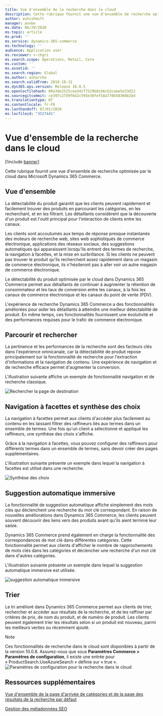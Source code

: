 ```yaml
---
title: Vue d'ensemble de la recherche dans le cloud
description: Cette rubrique fournit une vue d'ensemble de recherche optimisée par le cloud dans Microsoft Dynamics 365 Commerce.
author: ashishmsft
manager: annbe
ms.date: 06/29/2020
ms.topic: article
ms.prod: ''
ms.service: dynamics-365-commerce
ms.technology: ''
audience: Application user
ms.reviewer: v-chgri
ms.search.scope: Operations, Retail, Core
ms.custom: ''
ms.assetid: ''
ms.search.region: Global
ms.author: asharchw
ms.search.validFrom: 2019-10-31
ms.dyn365.ops.version: Release 10.0.5
ms.openlocfilehash: 00a3de2515cea341f7529b8cb6cb2caae5e33d22
ms.sourcegitcommit: ce397c2759f642c595e30fef58a770b50360b2bd
ms.translationtype: HT
ms.contentlocale: fr-FR
ms.lasthandoff: 07/01/2020
ms.locfileid: "3527441"
---
```

# <a name="cloud-powered-search-overview"></a>Vue d'ensemble de la recherche dans le cloud


[!include [banner](includes/banner.md)]

Cette rubrique fournit une vue d'ensemble de recherche optimisée par le cloud dans Microsoft Dynamics 365 Commerce.

## <a name="overview"></a>Vue d'ensemble

La détectabilité du produit garantit que les clients peuvent rapidement et facilement trouver des produits en parcourant les catégories, en les recherchant, et en les filtrant. Les détaillants considèrent que la découverte d'un produit est l'outil principal pour l'interaction de clients entre les canaux.

Les clients sont accoutumés aux temps de réponse presque instantanés des moteurs de recherche web, sites web sophistiqués de commerce électronique, applications des réseaux sociaux, des suggestions automatiques qui apparaissent lorsqu'ils entrent des termes de recherche, la navigation à facettes, et la mise en surbrillance. Si les clients ne peuvent pas trouver le produit qu'ils recherchent assez rapidement dans un magasin de commerce électronique, ils n'hésiteront pas à aller voir un autre magasin de commerce électronique.

Le détectabilité du produit optimisée par le cloud dans Dynamics 365 Commerce permet aux détaillants de continuer à augmenter la rétention de consommateur et les taux de conversion entre les canaux, à la fois les canaux de commerce électronique et les canaux du point de vente (PDV).

L'expérience de recherche Dynamics 365 Commerce a des fonctionnalités améliorées pour aider les détaillants à atteindre une meilleur détectabilité de produit. En même temps, ces fonctionnalités fournissent une évolutivité et des performances requises pour le trafic de commerce électronique.

## <a name="browse-and-search"></a>Parcourir et rechercher

La pertinence et les performances de la recherche sont des facteurs clés dans l'expérience omnicanale, car la détectabilité de produit repose principalement sur la fonctionnalité de recherche pour l'extraction d'informations et la navigation de contenu. Une expérience de navigation et de recherche efficace permet d'augmenter la conversion.

L'illustration suivante affiche un exemple de fonctionnalité navigation et de recherche classique.

![Rechercher la page de destination](./media/SearchLanding.png)

## <a name="faceted-navigation-and-choice-summary"></a>Navigation à facettes et synthèse des choix 

La navigation à facettes permet aux clients d'accéder plus facilement au contenu en les laissant filtrer des raffineurs liés aux termes dans un ensemble de termes. Une fois qu'un client a sélectionné et appliqué les raffineurs, une synthèse des choix s'affiche. 

Grâce à la navigation à facettes, vous pouvez configurer des raffineurs pour différents termes dans un ensemble de termes, sans devoir créer des pages supplémentaires. 

L'illustration suivante présente un exemple dans lequel la navigation à facettes est utilisé dans une recherche.

![Synthèse des choix](./media/ChoiceSummary.png)

## <a name="immersive-autosuggest"></a>Suggestion automatique immersive

La fonctionnalité de suggestion automatique affiche simplement des mots clés qui déclenchent une recherche du mot clé correspondant. En raison de nouvelles améliorations dans Dynamics 365 Commerce, les clients peuvent souvent découvrir des liens vers des produits avant qu'ils aient terminé leur saisie.

Dynamics 365 Commerce prend également en charge la fonctionnalité des correspondances de mot clé dans différentes catégories. Cette fonctionnalité permet aux clients d'afficher le nombre de rapprochements de mots clés dans les catégories et déclencher une recherche d'un mot clé dans d'autres catégories.

L'illustration suivante présente un exemple dans lequel la suggestion automatique immersive est utilisée.

![suggestion automatique immersive](./media/ImmersiveAutoSuggestUX.png)

## <a name="sort"></a>Trier

Le tri amélioré dans Dynamics 365 Commerce permet aux clients de trier, rechercher et accéder aux résultats de la recherche, et de les raffiner par critères de prix, de nom du produit, et de numéro de produit. Les clients peuvent également trier les résultats selon si un produit est nouveau, parmi les meilleurs ventes ou récemment ajouté.

>[!NOTE]
>Ces fonctionnalités de recherche dans le cloud sont disponibles à partir de la version 10.0.8. Assurez-vous que sous **Paramètres Commerce > Paramètres de configuration**, il existe une entrée pour « ProductSearch.UseAzureSearch » définie sur « true ». 
![Paramètres de configuration pour la recherche dans le cloud](./media/CloudPoweredSearchConfigurationParameters.png)

## <a name="additional-resources"></a>Ressources supplémentaires

[Vue d'ensemble de la page d'arrivée de catégories et de la page des résultats de la recherche par défaut](category-search-page-overview.md)

[Gestion des métadonnées SEO](manage-seo-metadata.md)
